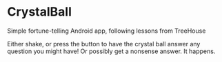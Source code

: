 # CrystalBall
Simple fortune-telling Android app, following lessons from TreeHouse

Either shake, or press the button to have the crystal ball answer any question you might have! Or possibly get a nonsense answer. It happens.

